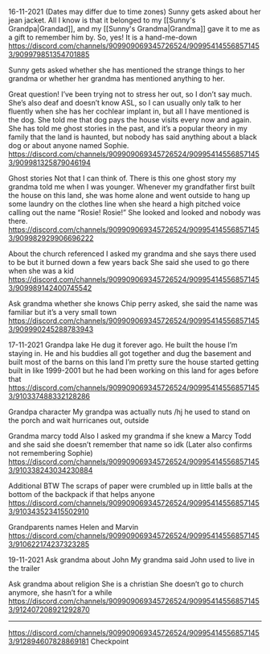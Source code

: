 16-11-2021 (Dates may differ due to time zones)
Sunny gets asked about her jean jacket. 
All I know is that it belonged to my [[Sunny's Grandpa|Grandad]], and my [[Sunny's Grandma|Grandma]] gave it to me as a gift to remember him by.
So, yes! It is a hand-me-down
https://discord.com/channels/909909069345726524/909954145568571453/909979851354701885

Sunny gets asked whether she has mentioned the strange things to her grandma or whether her grandma has mentioned anything to her.

Great question! I’ve been trying not to stress her out, so I don’t say much. She’s also deaf and doesn’t know ASL, so I can usually only talk to her fluently when she has her cochlear implant in, but all I have mentioned is the dog. She told me that dog pays the house visits every now and again. She has told me ghost stories in the past, and it’s a popular theory in my family that the land is haunted, but nobody has said anything about a black dog or about anyone named Sophie.
https://discord.com/channels/909909069345726524/909954145568571453/909981325879046194

Ghost stories
Not that I can think of. There is this one ghost story my grandma told me when I was younger. Whenever my grandfather first built the house on this land, she was home alone and went outside to hang up some laundry on the clothes line when she heard a high pitched voice calling out the name “Rosie! Rosie!” She looked and looked and nobody was there.
https://discord.com/channels/909909069345726524/909954145568571453/909982929906696222

About the church referenced
I asked my grandma and she says there used to be but it burned down a few years back
She said she used to go there when she was a kid
https://discord.com/channels/909909069345726524/909954145568571453/909989142400745542

Ask grandma whether she knows Chip perry
asked, she said the name was familiar but it’s a very small town
https://discord.com/channels/909909069345726524/909954145568571453/909990245288783943

17-11-2021
Grandpa lake
He dug it forever ago. He built the house I’m staying in. He and his buddies all got together and dug the basement and built most of the barns on this land
I’m pretty sure the house started getting built in like 1999-2001 but he had been working on this land for ages before that
https://discord.com/channels/909909069345726524/909954145568571453/910337488332128286

Grandpa character
My grandpa was actually nuts /hj he used to stand on the porch and wait hurricanes out, outside

Grandma marcy todd
Also I asked my grandma if she knew a Marcy Todd and she said she doesn’t remember that name so idk
(Later also confirms not remembering Sophie)
https://discord.com/channels/909909069345726524/909954145568571453/910338243034230884

Additional
BTW The scraps of paper were crumbled up in little balls at the bottom of the backpack if that helps anyone
https://discord.com/channels/909909069345726524/909954145568571453/910343523415502910

Grandparents names
Helen and Marvin
https://discord.com/channels/909909069345726524/909954145568571453/910622174237323285

19-11-2021
Ask grandma about John
My grandma said John used to live in the trailer

Ask grandma about religion
She is a christian
She doesn’t go to church anymore, she hasn’t for a while
https://discord.com/channels/909909069345726524/909954145568571453/912407208921292870


---
https://discord.com/channels/909909069345726524/909954145568571453/912894607828869181
Checkpoint